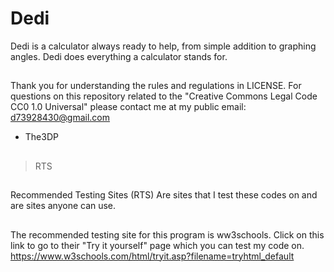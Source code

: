 # Dedi
Dedi is a calculator always ready to help, from simple addition to graphing angles. 
Dedi does everything a calculator stands for.
##
Thank you for understanding the rules and regulations in LICENSE.
For questions on this repository related to the "Creative Commons Legal Code
CC0 1.0 Universal" please contact me at my public email:
d73928430@gmail.com

- The3DP
##
>RTS
##
Recommended Testing Sites (RTS) 
Are sites that I test these codes on
and are sites anyone can use.
##
The recommended testing site for this 
program is ww3schools.
Click on this link to go to 
their "Try it yourself" page which
you can test my code on.
https://www.w3schools.com/html/tryit.asp?filename=tryhtml_default
##

